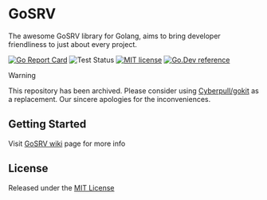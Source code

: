 # GoSRV

The awesome GoSRV library for Golang, aims to bring developer friendliness to just about every project.

[![Go Report Card](https://goreportcard.com/badge/cyberpull.com/gosrv)](https://goreportcard.com/report/cyberpull.com/gosrv)
![Test Status](https://github.com/Cyberpull/gosrv/actions/workflows/test.yml/badge.svg)
[![MIT license](https://img.shields.io/badge/license-MIT-brightgreen.svg)](https://opensource.org/licenses/MIT)
[![Go.Dev reference](https://img.shields.io/badge/go.dev-reference-blue?logo=go&logoColor=white)](https://pkg.go.dev/cyberpull.com/gosrv?tab=doc)

> [!WARNING]
> This repository has been archived. Please consider using [Cyberpull/gokit](https://github.com/Cyberpull/gokit) as a replacement. Our sincere apologies for the inconveniences.


## Getting Started

Visit [GoSRV wiki](https://www.cyberpull.com/wiki/opensource/gosrv) page for more info

## License

Released under the [MIT License](LICENSE)
<!-- Released under the [MIT License](https://github.com/Cyberpull/gosrv/blob/master/LICENSE) -->
